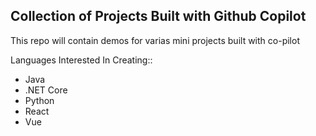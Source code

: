 ## Collection of Projects Built with Github Copilot
This repo will contain demos for varias mini projects built with co-pilot

Languages Interested In Creating::

* Java
* .NET Core
* Python
* React
* Vue

